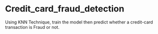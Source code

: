 # Credit_card_fraud_detection
Using KNN Technique, train the model then predict whether a credit-card transaction is Fraud or not.
